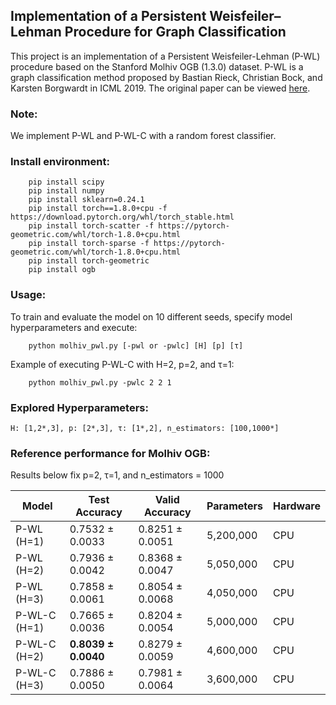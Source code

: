 ## Implementation of a Persistent Weisfeiler–Lehman Procedure for Graph Classification

This project is an implementation of a Persistent Weisfeiler-Lehman (P-WL) procedure based on the Stanford Molhiv OGB (1.3.0) dataset. P-WL is a graph classification method proposed by Bastian Rieck, Christian Bock, and Karsten Borgwardt in ICML 2019. The original paper can be viewed [here](http://proceedings.mlr.press/v97/rieck19a/rieck19a.pdf).

### Note:

We implement P-WL and P-WL-C with a random forest classifier.

### Install environment:
``` 
    pip install scipy
    pip install numpy
    pip install sklearn=0.24.1
    pip install torch==1.8.0+cpu -f https://download.pytorch.org/whl/torch_stable.html
    pip install torch-scatter -f https://pytorch-geometric.com/whl/torch-1.8.0+cpu.html
    pip install torch-sparse -f https://pytorch-geometric.com/whl/torch-1.8.0+cpu.html
    pip install torch-geometric
    pip install ogb
```

### Usage:
To train and evaluate the model on 10 different seeds, specify model hyperparameters and execute:
``` 
    python molhiv_pwl.py [-pwl or -pwlc] [H] [p] [τ]
```
Example of executing P-WL-C with H=2, p=2, and τ=1:
``` 
    python molhiv_pwl.py -pwlc 2 2 1
```

 
### Explored Hyperparameters:

```
H: [1,2*,3], p: [2*,3], τ: [1*,2], n_estimators: [100,1000*]
```


### Reference performance for Molhiv OGB:
Results below fix p=2, τ=1, and n_estimators = 1000

| Model              |Test Accuracy    |Valid Accuracy   | Parameters    | Hardware |
| ------------------ |--------------   | --------------- | -------------- |----------|
| P-WL (H=1)     | 0.7532  ± 0.0033 | 0.8251  ± 0.0051 | 5,200,000  | CPU |
| P-WL (H=2)       | 0.7936  ± 0.0042 | 0.8368  ± 0.0047 | 5,050,000 | CPU |
| P-WL (H=3)       | 0.7858  ± 0.0061 | 0.8054  ± 0.0068 | 4,050,000 | CPU |
| P-WL-C (H=1)  | 0.7665  ± 0.0036 | 0.8204  ± 0.0054 | 5,000,000  | CPU |
| P-WL-C (H=2)    | **0.8039  ± 0.0040** | 0.8279  ± 0.0059 | 4,600,000  | CPU |
| P-WL-C (H=3) | 0.7886  ± 0.0050 | 0.7981  ± 0.0064 | 3,600,000  | CPU |
